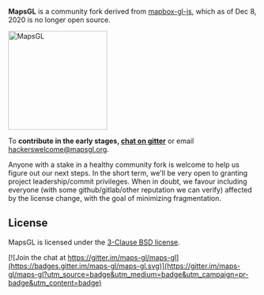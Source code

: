 **MapsGL** is a community fork derived from [mapbox-gl-js](https://github.com/mapbox/mapbox-gl-js), which as of Dec 8, 2020 is no longer open source.

[<img width="200" alt="MapsGL" src="https://user-images.githubusercontent.com/223277/101580282-7534f700-397e-11eb-8b58-687f52e2a8cf.png">](http://mapsgl.org)

To **contribute in the early stages, [chat on gitter](https://gitter.im/maps-gl/maps-gl)** or email hackerswelcome@mapsgl.org. 

Anyone with a stake in a healthy community fork is welcome to help us figure out our next steps. In the short term, we'll be very open to granting project leadership/commit privileges. When in doubt, we favour including everyone (with some github/gitlab/other reputation we can verify) affected by the license change, with the goal of minimizing fragmentation.

## License

MapsGL is licensed under the [3-Clause BSD license](./LICENSE.txt).

[![Join the chat at https://gitter.im/maps-gl/maps-gl](https://badges.gitter.im/maps-gl/maps-gl.svg)](https://gitter.im/maps-gl/maps-gl?utm_source=badge&utm_medium=badge&utm_campaign=pr-badge&utm_content=badge)
